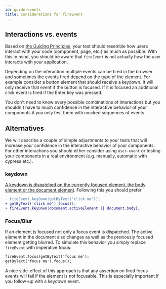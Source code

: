 ```yaml
---
id: guide-events
title: Considerations for fireEvent
---
```


## Interactions vs. events

Based on [the Guiding Principles](guiding-principles.md), your test should
resemble how users interact with your code (component, page, etc.) as much as
possible. With this in mind, you should be aware that `fireEvent` is not actually
how the user interacts with your application.

Depending on the interaction multiple events can be fired in the browser and sometimes
the events fired depend on the type of the element. For example consider a button
element that should receive a keydown. It will only receive that event if the button
is focused. If it is focused an additional click event is fired if the Enter key
was pressed.

You don't need to know every possible combinations of interactions but you shouldn't
have to much confidence in the interactive behavior of your components if you only
test them with mocked sequences of events.

## Alternatives

We will describe a couple of simple adjustments to your tests that will increase your confidence
in the interactive behavior of your components. For other interactions you should
either consider using `user-event` or testing your components in a real environment
(e.g. manually, automatic with cypress etc.).

### keydown

[A keydown is dispatched on the currently focused element, the body element
or the document element](https://w3c.github.io/uievents/#events-keyboard-event-order). Following this you should prefer

```diff
- fireEvent.keyDown(getByText('click me'));
+ getByText('click me').focus();
+ fireEvent.keyDown(document.activeElement || document.body);
```

### Focus/Blur

If an element is focused not only a focus event is dispatched. The active element
in the document also changes as well as the previously focused element getting blurred.
To simulate this behavior you simply replace `fireEvent` with imperative focus:

```diff
fireEvent.focus(getByText('focus me');
getByText('focus me').focus();
```

A nice side-effect of this approach is that any assertion on fired focus events will fail
if the element is not focusable. This is especially important if you follow-up with a keydown event.
